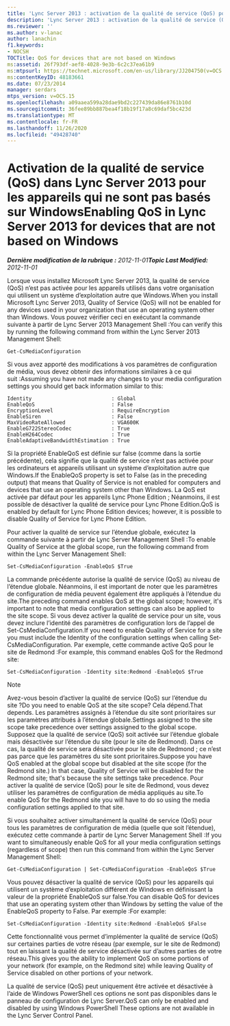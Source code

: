 ```yaml
---
title: 'Lync Server 2013 : activation de la qualité de service (QoS) pour les appareils qui ne sont pas basés sur Windows'
description: 'Lync Server 2013 : activation de la qualité de service (QoS) pour les appareils qui ne sont pas basés sur Windows.'
ms.reviewer: ''
ms.author: v-lanac
author: lanachin
f1.keywords:
- NOCSH
TOCTitle: QoS for devices that are not based on Windows
ms:assetid: 26f793df-aef8-4028-9e3b-6c2c37ea61b9
ms:mtpsurl: https://technet.microsoft.com/en-us/library/JJ204750(v=OCS.15)
ms:contentKeyID: 48183661
ms.date: 07/23/2014
manager: serdars
mtps_version: v=OCS.15
ms.openlocfilehash: a09aaea599a28dae9bd2c227439da86e8761b10d
ms.sourcegitcommit: 36fee89bb887bea4f18b19f17a8c69daf5bc423d
ms.translationtype: MT
ms.contentlocale: fr-FR
ms.lasthandoff: 11/26/2020
ms.locfileid: "49428740"
---
```

# <a name="enabling-qos-in-lync-server-2013-for-devices-that-are-not-based-on-windows"></a><span data-ttu-id="f99fd-103">Activation de la qualité de service (QoS) dans Lync Server 2013 pour les appareils qui ne sont pas basés sur Windows</span><span class="sxs-lookup"><span data-stu-id="f99fd-103">Enabling QoS in Lync Server 2013 for devices that are not based on Windows</span></span>

<div data-xmlns="http://www.w3.org/1999/xhtml">

<div class="topic" data-xmlns="http://www.w3.org/1999/xhtml" data-msxsl="urn:schemas-microsoft-com:xslt" data-cs="https://msdn.microsoft.com/">

<div data-asp="https://msdn2.microsoft.com/asp">



</div>

<div id="mainSection">

<div id="mainBody"><span data-ttu-id="f99fd-104">

<span> </span></span><span class="sxs-lookup"><span data-stu-id="f99fd-104">

<span> </span></span></span>

<span data-ttu-id="f99fd-105">_**Dernière modification de la rubrique :** 2012-11-01_</span><span class="sxs-lookup"><span data-stu-id="f99fd-105">_**Topic Last Modified:** 2012-11-01_</span></span>

<span data-ttu-id="f99fd-106">Lorsque vous installez Microsoft Lync Server 2013, la qualité de service (QoS) n’est pas activée pour les appareils utilisés dans votre organisation qui utilisent un système d’exploitation autre que Windows.</span><span class="sxs-lookup"><span data-stu-id="f99fd-106">When you install Microsoft Lync Server 2013, Quality of Service (QoS) will not be enabled for any devices used in your organization that use an operating system other than Windows.</span></span> <span data-ttu-id="f99fd-107">Vous pouvez vérifier ceci en exécutant la commande suivante à partir de Lync Server 2013 Management Shell :</span><span class="sxs-lookup"><span data-stu-id="f99fd-107">You can verify this by running the following command from within the Lync Server 2013 Management Shell:</span></span>

    Get-CsMediaConfiguration

<span data-ttu-id="f99fd-108">Si vous avez apporté des modifications à vos paramètres de configuration de média, vous devez obtenir des informations similaires à ce qui suit :</span><span class="sxs-lookup"><span data-stu-id="f99fd-108">Assuming you have not made any changes to your media configuration settings you should get back information similar to this:</span></span>

    Identity                          : Global
    EnableQoS                         : False
    EncryptionLevel                   : RequireEncryption
    EnableSiren                       : False
    MaxVideoRateAllowed               : VGA600K
    EnableG722StereoCodec             : True
    EnableH264Codec                   : True
    EnableAdaptiveBandwidthEstimation : True

<span data-ttu-id="f99fd-109">Si la propriété EnableQoS est définie sur false (comme dans la sortie précédente), cela signifie que la qualité de service n’est pas activée pour les ordinateurs et appareils utilisant un système d’exploitation autre que Windows.</span><span class="sxs-lookup"><span data-stu-id="f99fd-109">If the EnableQoS property is set to False (as in the preceding output) that means that Quality of Service is not enabled for computers and devices that use an operating system other than Windows.</span></span> <span data-ttu-id="f99fd-110">La QoS est activée par défaut pour les appareils Lync Phone Edition ; Néanmoins, il est possible de désactiver la qualité de service pour Lync Phone Edition.</span><span class="sxs-lookup"><span data-stu-id="f99fd-110">QoS is enabled by default for Lync Phone Edition devices; however, it is possible to disable Quality of Service for Lync Phone Edition.</span></span>

<span data-ttu-id="f99fd-111">Pour activer la qualité de service sur l’étendue globale, exécutez la commande suivante à partir de Lync Server Management Shell :</span><span class="sxs-lookup"><span data-stu-id="f99fd-111">To enable Quality of Service at the global scope, run the following command from within the Lync Server Management Shell:</span></span>

    Set-CsMediaConfiguration -EnableQoS $True

<span data-ttu-id="f99fd-112">La commande précédente autorise la qualité de service (QoS) au niveau de l’étendue globale. Néanmoins, il est important de noter que les paramètres de configuration de média peuvent également être appliqués à l’étendue du site.</span><span class="sxs-lookup"><span data-stu-id="f99fd-112">The preceding command enables QoS at the global scope; however, it's important to note that media configuration settings can also be applied to the site scope.</span></span> <span data-ttu-id="f99fd-113">Si vous devez activer la qualité de service pour un site, vous devez inclure l’identité des paramètres de configuration lors de l’appel de Set-CsMediaConfiguration.</span><span class="sxs-lookup"><span data-stu-id="f99fd-113">If you need to enable Quality of Service for a site you must include the Identity of the configuration settings when calling Set-CsMediaConfiguration.</span></span> <span data-ttu-id="f99fd-114">Par exemple, cette commande active QoS pour le site de Redmond :</span><span class="sxs-lookup"><span data-stu-id="f99fd-114">For example, this command enables QoS for the Redmond site:</span></span>

    Set-CsMediaConfiguration -Identity site:Redmond -EnableQoS $True

<div>


> [!NOTE]  
> <span data-ttu-id="f99fd-115">Avez-vous besoin d’activer la qualité de service (QoS) sur l’étendue du site ?</span><span class="sxs-lookup"><span data-stu-id="f99fd-115">Do you need to enable QoS at the site scope?</span></span> <span data-ttu-id="f99fd-116">Cela dépend.</span><span class="sxs-lookup"><span data-stu-id="f99fd-116">That depends.</span></span> <span data-ttu-id="f99fd-117">Les paramètres assignés à l’étendue du site sont prioritaires sur les paramètres attribués à l’étendue globale.</span><span class="sxs-lookup"><span data-stu-id="f99fd-117">Settings assigned to the site scope take precedence over settings assigned to the global scope.</span></span> <span data-ttu-id="f99fd-118">Supposez que la qualité de service (QoS) soit activée sur l’étendue globale mais désactivée sur l’étendue du site (pour le site de Redmond). Dans ce cas, la qualité de service sera désactivée pour le site de Redmond ; ce n’est pas parce que les paramètres du site sont prioritaires.</span><span class="sxs-lookup"><span data-stu-id="f99fd-118">Suppose you have QoS enabled at the global scope but disabled at the site scope (for the Redmond site.) In that case, Quality of Service will be disabled for the Redmond site; that's because the site settings take precedence.</span></span> <span data-ttu-id="f99fd-119">Pour activer la qualité de service (QoS) pour le site de Redmond, vous devez utiliser les paramètres de configuration de média appliqués au site.</span><span class="sxs-lookup"><span data-stu-id="f99fd-119">To enable QoS for the Redmond site you will have to do so using the media configuration settings applied to that site.</span></span>



</div>

<span data-ttu-id="f99fd-120">Si vous souhaitez activer simultanément la qualité de service (QoS) pour tous les paramètres de configuration de média (quelle que soit l’étendue), exécutez cette commande à partir de Lync Server Management Shell :</span><span class="sxs-lookup"><span data-stu-id="f99fd-120">If you want to simultaneously enable QoS for all your media configuration settings (regardless of scope) then run this command from within the Lync Server Management Shell:</span></span>

    Get-CsMediaConfiguration | Set-CsMediaConfiguration -EnableQoS $True

<span data-ttu-id="f99fd-121">Vous pouvez désactiver la qualité de service (QoS) pour les appareils qui utilisent un système d’exploitation différent de Windows en définissant la valeur de la propriété EnableQoS sur false.</span><span class="sxs-lookup"><span data-stu-id="f99fd-121">You can disable QoS for devices that use an operating system other than Windows by setting the value of the EnableQoS property to False.</span></span> <span data-ttu-id="f99fd-122">Par exemple :</span><span class="sxs-lookup"><span data-stu-id="f99fd-122">For example:</span></span>

    Set-CsMediaConfiguration -Identity site:Redmond -EnableQoS $False

<span data-ttu-id="f99fd-123">Cette fonctionnalité vous permet d’implémenter la qualité de service (QoS) sur certaines parties de votre réseau (par exemple, sur le site de Redmond) tout en laissant la qualité de service désactivée sur d’autres parties de votre réseau.</span><span class="sxs-lookup"><span data-stu-id="f99fd-123">This gives you the ability to implement QoS on some portions of your network (for example, on the Redmond site) while leaving Quality of Service disabled on other portions of your network.</span></span>

<span data-ttu-id="f99fd-124">La qualité de service (QoS) peut uniquement être activée et désactivée à l’aide de Windows PowerShell ces options ne sont pas disponibles dans le panneau de configuration de Lync Server.</span><span class="sxs-lookup"><span data-stu-id="f99fd-124">QoS can only be enabled and disabled by using Windows PowerShell These options are not available in the Lync Server Control Panel.</span></span>

<span data-ttu-id="f99fd-125"></div>

<span> </span>

</div>

</div>

</span><span class="sxs-lookup"><span data-stu-id="f99fd-125"></div>

<span> </span>

</div>

</div>

</span></span></div>

